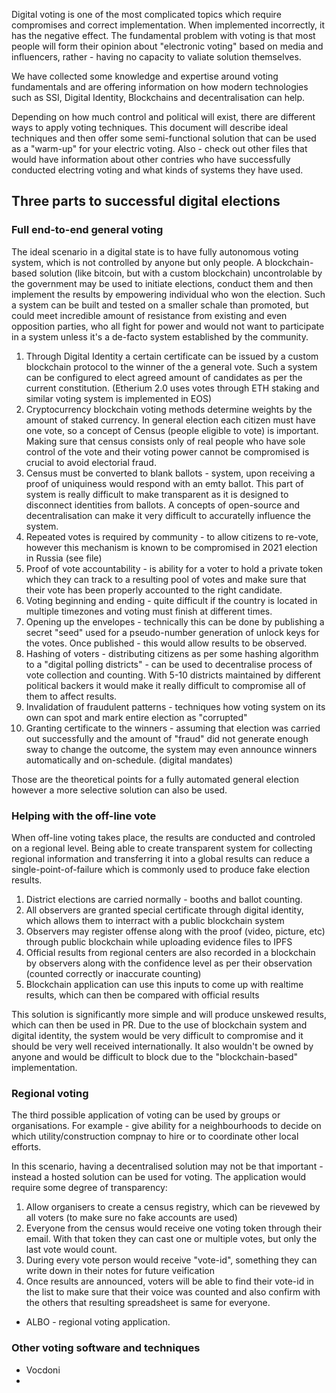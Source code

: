 Digital voting is one of the most complicated topics which require compromises and correct implementation. When implemented incorrectly, it has the negative effect. The fundamental problem with voting is that most people will form their opinion about "electronic voting" based on media and influencers, rather - having no capacity to valiate solution themselves.

We have collected some knowledge and expertise around voting fundamentals and are offering information on how modern technologies such as SSI, Digital Identity, Blockchains and decentralisation can help.

Depending on how much control and political will exist, there are different ways to apply voting techniques. This document will describe ideal techniques and then offer some semi-functional solution that can be used as a "warm-up" for your electric voting. Also - check out other files that would have information about other contries who have successfully conducted electring voting and what kinds of systems they have used.

## Three parts to successful digital elections

### Full end-to-end general voting

The ideal scenario in a digital state is to have fully autonomous voting system, which is not controlled by anyone but only people. A blockchain-based solution (like bitcoin, but with a custom blockchain) uncontrolable by the government may be used to initiate elections, conduct them and then implement the results by empowering individual who won the election. Such a system can be built and tested on a smaller schale than promoted, but could meet incredible amount of resistance from existing and even opposition parties, who all fight for power and would not want to participate in a system unless it's a de-facto system established by the community.

1. Through Digital Identity a certain certificate can be issued by a custom blockchain protocol to the winner of the a general vote. Such a system can be configured to elect agreed amount of candidates as per the current constitution. (Etherium 2.0 uses votes through ETH staking and similar voting system is implemented in EOS)
2. Cryptocurrency blockchain voting methods determine weights by the amount of staked currency. In general election each citizen must have one vote, so a concept of Census (people eligible to vote) is important. Making sure that census consists only of real people who have sole control of the vote and their voting power cannot be compromised is crucial to avoid electorial fraud.
3. Census must be converted to blank ballots - system, upon receiving a proof of uniquiness would respond with an emty ballot. This part of system is really difficult to make transparent as it is designed to disconnect identities from ballots. A concepts of open-source and decentralisation can make it very difficult to accuratelly influence the system.
4. Repeated votes is required by community - to allow citizens to re-vote, however this mechanism is known to be compromised in 2021 election in Russia (see file)
5. Proof of vote accountability - is ability for a voter to hold a private token which they can track to a resulting pool of votes and make sure that their vote has been properly accounted to the right candidate.
6. Voting beginning and ending - quite difficult if the country is located in multiple timezones and voting must finish at different times.
7. Opening up the envelopes - technically this can be done by publishing a secret "seed" used for a pseudo-number generation of unlock keys for the votes. Once published - this would allow results to be observed.
8. Hashing of voters - distributing citizens as per some hashing algorithm to a "digital polling districts" - can be used to decentralise process of vote collection and counting. With 5-10 districts maintained by different political backers it would make it really difficult to compromise all of them to affect results. 
9. Invalidation of fraudulent patterns - techniques how voting system on its own can spot and mark entire election as "corrupted"
10. Granting certificate to the winners - assuming that election was carried out successfully and the amount of "fraud" did not generate enough sway to change the outcome, the system may even announce winners automatically and on-schedule. (digital mandates)

Those are the theoretical points for a fully automated general election however a more selective solution can also be used.

### Helping with the off-line vote

When off-line voting takes place, the results are conducted and controled on a regional level. Being able to create transparent system for collecting regional information and transferring it into a global results can reduce a single-point-of-failure which is commonly used to produce fake election results.

1. District elections are carried normally - booths and ballot counting.
2. All observers are granted special certificate through digital identity, which allows them to interract with a public blockchain system
3. Observers may register offense along with the proof (video, picture, etc) through public blockchain while uploading evidence files to IPFS
4. Official results from regional centers are also recorded in a blockchain by observers along with the confidence level as per their observation (counted correctly or inaccurate counting)
5. Blockchain application can use this inputs to come up with realtime results, which can then be compared with official results

This solution is significantly more simple and will produce unskewed results, which can then be used in PR. Due to the use of blockchain system and digital identity, the system would be very difficult to compromise and it should be very well received internationally. It also wouldn't be owned by anyone and would be difficult to block due to the "blockchain-based" implementation.

### Regional voting

The third possible application of voting can be used by groups or organisations. For example - give ability for a neighbourhoods to decide on which utility/construction compnay to hire or to coordinate other local efforts.

In this scenario, having a decentralised solution may not be that important - instead a hosted solution can be used for voting. The application would require some degree of transparency:

1. Allow organisers to create a census registry, which can be rievewed by all voters (to make sure no fake accounts are used)
2. Everyone from the census would receive one voting token through their email. With that token they can cast one or multiple votes, but only the last vote would count.
3. During every vote person would receive "vote-id", something they can write down in their notes for future veification
4. Once results are announced, voters will be able to find their vote-id in the list to make sure that their voice was counted and also confirm with the others that resulting spreadsheet is same for everyone.

 - ALBO - regional voting application.


### Other voting software and techniques

- Vocdoni
- 